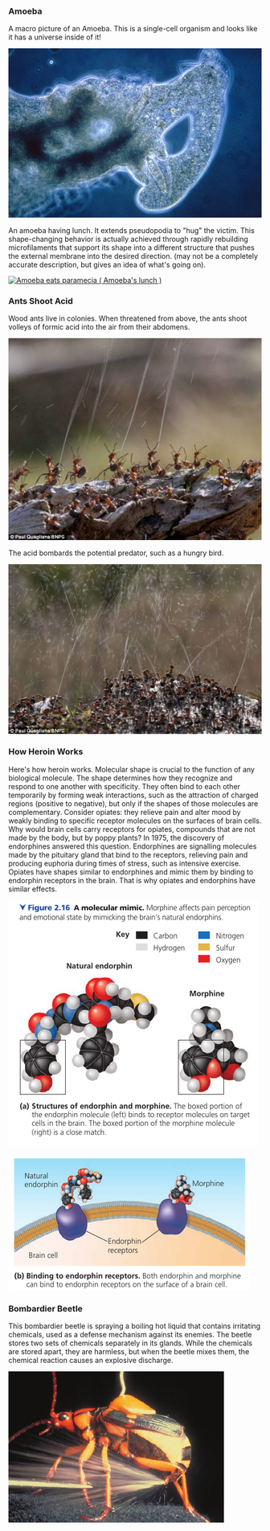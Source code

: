 ### Amoeba

A macro picture of an Amoeba. This is a single-cell organism and looks like it has a universe inside of it!

![Amoeba Macro](chapters/img/01/amoeba-macro.jpg)

An amoeba having lunch. It extends pseudopodia to "hug" the victim. This shape-changing behavior is actually achieved through rapidly rebuilding microfilaments that support its shape into a different structure that pushes the external membrane into the desired direction. (may not be a completely accurate description, but gives an idea of what's going on).

[![Amoeba eats paramecia ( Amoeba's lunch )](https://img.youtube.com/vi/mv6Ehv06mXY/0.jpg)](https://youtube.com/watch?v=mv6Ehv06mXY)

### Ants Shoot Acid

Wood ants live in colonies. When threatened from above, the ants shoot volleys of formic acid into the air from their abdomens.

![](chapters/img/02/ants-shoot-formic-acid-1.jpg)

The acid bombards the potential predator, such as a hungry bird.

![](chapters/img/02/ants-shoot-formic-acid-2.jpg)

### How Heroin Works
Here's how heroin works.
Molecular shape is crucial to the function of any biological molecule. The shape determines how they recognize and respond to one another with specificity. They often bind to each other temporarily by forming weak interactions, such as the attraction of charged regions (positive to negative), but only if the shapes of those molecules are complementary.
Consider opiates: they relieve pain and alter mood by weakly binding to specific receptor molecules on the surfaces of brain cells.
Why would brain cells carry receptors for opiates, compounds that are not made by the body, but by poppy plants?
In 1975, the discovery of endorphines answered this question.
Endorphines are signalling molecules made by the pituitary gland that bind to the receptors, relieving pain and producing euphoria during times of stress, such as intensive exercise.
Opiates have shapes similar to endorphines and mimic them by binding to endorphin receptors in the brain. That is why opiates and endorphins have similar effects.

![Structure of endorphin and heroin](chapters/img/02/structure-of-endorphin-and-heroin.png)

![Binding to endorphin receptors](chapters/img/02/binding-to-endorphin-receptors.png)

### Bombardier Beetle
This bombardier beetle is spraying a boiling hot liquid that contains irritating chemicals, used as a defense mechanism against its enemies. The beetle stores two sets of chemicals separately in its glands. While the chemicals are stored apart, they are harmless, but when the beetle mixes them, the chemical reaction causes an explosive discharge.

![Bombardier Beetle](chapters/img/02/bombardier-beetle.png)
